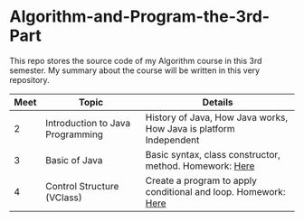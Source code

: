 # Algorithm-and-Program-the-3rd-Part

This repo stores the source code of my Algorithm course in this 3rd semester.
My summary about the course will be written in this very repository.

| Meet | Topic                            | Details                                                                                                                                                                                                                                |
| ---- | -------------------------------- | -------------------------------------------------------------------------------------------------------------------------------------------------------------------------------------------------------------------------------------- |
| 2    | Introduction to Java Programming | History of Java, How Java works, How Java is platform Independent                                                                                                                                                                      |
| 3    | Basic of Java                    | Basic syntax, class constructor, method. Homework: [Here](https://github.com/rediahmdsCode/Algorithm-and-Program-the-3rd-Part/blob/main/M3%20-%20Mahasiswa/src/Mahasiswa.java 'Creates a simple class.')                               |
| 4    | Control Structure (VClass)       | Create a program to apply conditional and loop. Homework: [Here](<https://github.com/rediahmdsCode/Algorithm-and-Program-the-3rd-Part/tree/main/M4%20-%20Struktur%20Kontrol%20(VClass)> 'Make use of loop and conditional statement.') |
